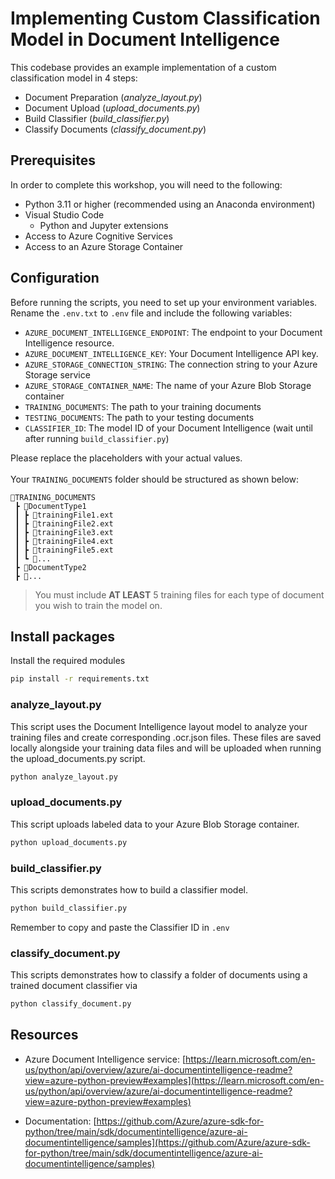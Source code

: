 # Implementing Custom Classification Model in Document Intelligence

This codebase provides an example implementation of a custom classification model in 4 steps:

- Document Preparation (_analyze_layout.py_)
- Document Upload (_upload_documents.py_)
- Build Classifier (_build_classifier.py_)
- Classify Documents (_classify_document.py_)

## Prerequisites

In order to complete this workshop, you will need to the following:

- Python 3.11 or higher (recommended using an Anaconda environment)
- Visual Studio Code
  - Python and Jupyter extensions
- Access to Azure Cognitive Services
- Access to an Azure Storage Container

## Configuration

Before running the scripts, you need to set up your environment variables. Rename the `.env.txt` to `.env` file and include the following variables:

- `AZURE_DOCUMENT_INTELLIGENCE_ENDPOINT`: The endpoint to your Document Intelligence resource.
- `AZURE_DOCUMENT_INTELLIGENCE_KEY`: Your Document Intelligence API key.
- `AZURE_STORAGE_CONNECTION_STRING`: The connection string to your Azure Storage service
- `AZURE_STORAGE_CONTAINER_NAME`: The name of your Azure Blob Storage container
- `TRAINING_DOCUMENTS`: The path to your training documents
- `TESTING_DOCUMENTS`: The path to your testing documents
- `CLASSIFIER_ID`: The model ID of your Document Intelligence (wait until after running ```build_classifier.py```)

Please replace the placeholders with your actual values.  
<br/>
Your `TRAINING_DOCUMENTS` folder should be structured as shown below:
```
📂TRAINING_DOCUMENTS
 ┣ 📂DocumentType1
 ┃ ┣ 📜trainingFile1.ext
 ┃ ┣ 📜trainingFile2.ext
 ┃ ┣ 📜trainingFile3.ext
 ┃ ┣ 📜trainingFile4.ext
 ┃ ┣ 📜trainingFile5.ext
 ┃ ┗ 📜...
 ┣ 📂DocumentType2
 ┣ 📂...
```
> You must include **AT LEAST** 5 training files for each type of document you wish to train the model on.

## Install packages

Install the required modules
```bash
pip install -r requirements.txt
```

### analyze_layout.py

This script uses the Document Intelligence layout model to analyze your training files and create corresponding .ocr.json files.
These files are saved locally alongside your training data files and will be uploaded when running the upload_documents.py script.

```bash
python analyze_layout.py
```

### upload_documents.py

This script uploads labeled data to your Azure Blob Storage container.

```bash
python upload_documents.py
```

### build_classifier.py

This scripts demonstrates how to build a classifier model.

```bash
python build_classifier.py
```

Remember to copy and paste the Classifier ID in ```.env```

### classify_document.py

This scripts demonstrates how to classify a folder of documents using a trained document classifier via 

```bash
python classify_document.py
```

## Resources
- Azure Document Intelligence service: [https://learn.microsoft.com/en-us/python/api/overview/azure/ai-documentintelligence-readme?view=azure-python-preview#examples](https://learn.microsoft.com/en-us/python/api/overview/azure/ai-documentintelligence-readme?view=azure-python-preview#examples)

- Documentation: [https://github.com/Azure/azure-sdk-for-python/tree/main/sdk/documentintelligence/azure-ai-documentintelligence/samples](https://github.com/Azure/azure-sdk-for-python/tree/main/sdk/documentintelligence/azure-ai-documentintelligence/samples)
